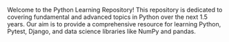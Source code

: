 Welcome to the Python Learning Repository! This repository is dedicated to covering fundamental and advanced topics in Python over the next 1.5 years. Our aim is to provide a comprehensive resource for learning Python, Pytest, Django, and data science libraries like NumPy and pandas.
